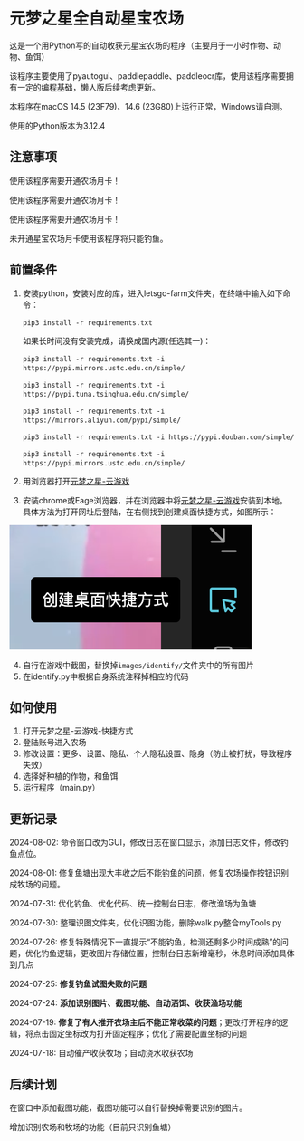 # 元梦之星全自动星宝农场

这是一个用Python写的自动收获元星宝农场的程序（主要用于一小时作物、动物、鱼饵）

该程序主要使用了pyautogui、paddlepaddle、paddleocr库，使用该程序需要拥有一定的编程基础，懒人版后续考虑更新。

本程序在macOS 14.5 (23F79)、14.6 (23G80)上运行正常，Windows请自测。

使用的Python版本为3.12.4

## 注意事项

使用该程序需要开通农场月卡！

使用该程序需要开通农场月卡！

使用该程序需要开通农场月卡！

未开通星宝农场月卡使用该程序将只能钓鱼。

## 前置条件

1. 安装python，安装对应的库，进入letsgo-farm文件夹，在终端中输入如下命令：
   ```shell
   pip3 install -r requirements.txt
   ```
   如果长时间没有安装完成，请换成国内源(任选其一)：
   ```shell
   pip3 install -r requirements.txt -i https://pypi.mirrors.ustc.edu.cn/simple/
   ```
   ```shell
   pip3 install -r requirements.txt -i https://pypi.tuna.tsinghua.edu.cn/simple/
   ```
   ```shell
   pip3 install -r requirements.txt -i https://mirrors.aliyun.com/pypi/simple/
   ```
   ```shell
   pip3 install -r requirements.txt -i https://pypi.douban.com/simple/
   ```
   ```shell
   pip3 install -r requirements.txt -i https://pypi.mirrors.ustc.edu.cn/simple/
   ```
2. 用浏览器打开[元梦之星-云游戏](https://gamer.qq.com/v2/cloudgame/game/96897)

3. 安装chrome或Eage浏览器，并在浏览器中将[元梦之星-云游戏](https://gamer.qq.com/v2/cloudgame/game/96897)安装到本地。具体方法为打开网址后登陆，在右侧找到创建桌面快捷方式，如图所示：

![image-20240719193556815](images/image-20240719193556815.png)

4. 自行在游戏中截图，替换掉`images/identify/`文件夹中的所有图片
5. 在identify.py中根据自身系统注释掉相应的代码

## 如何使用

1. 打开元梦之星-云游戏-快捷方式
2. 登陆账号进入农场
3. 修改设置：更多、设置、隐私、个人隐私设置、隐身（防止被打扰，导致程序失效）
4. 选择好种植的作物，和鱼饵
5. 运行程序（main.py）

## 更新记录

2024-08-02: 命令窗口改为GUI，修改日志在窗口显示，添加日志文件，修改钓鱼点位。

2024-08-01: 修复鱼塘出现大丰收之后不能钓鱼的问题，修复农场操作按钮识别成牧场的问题。

2024-07-31: 优化钓鱼、优化代码、统一控制台日志，修改渔场为鱼塘

2024-07-30: 整理识图文件夹，优化识图功能，删除walk.py整合myTools.py

2024-07-26: 修复特殊情况下一直提示“不能钓鱼，检测还剩多少时间成熟”的问题，优化钓鱼逻辑，更改图片存储位置，控制台日志新增毫秒，休息时间添加具体到几点

2024-07-25: **修复钓鱼试图失败的问题**

2024-07-24: **添加识别图片、截图功能、自动洒饵、收获渔场功能**

2024-07-19: **修复了有人推开农场主后不能正常收菜的问题**；更改打开程序的逻辑，将点击固定坐标改为打开固定程序；优化了需要配置坐标的问题

2024-07-18: 自动催产收获牧场；自动浇水收获农场

## 后续计划

在窗口中添加截图功能，截图功能可以自行替换掉需要识别的图片。

增加识别农场和牧场的功能（目前只识别鱼塘）